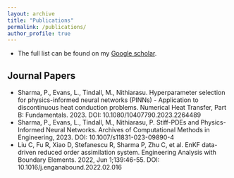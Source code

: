 ```yaml
---
layout: archive
title: "Publications"
permalink: /publications/
author_profile: true
---
```


* The full list can be found on my [Google scholar](https://scholar.google.com/citations?user=WYPgd2cAAAAJ&hl=en).

## Journal Papers

* Sharma, P., Evans, L., Tindall, M., Nithiarasu. Hyperparameter selection for physics-informed neural networks (PINNs) - Application to discontinuous heat conduction problems. Numerical Heat Transfer, Part B: Fundamentals. 2023. DOI: 10.1080/10407790.2023.2264489
* Sharma, P., Evans, L., Tindall, M., Nithiarasu, P. Stiff-PDEs and Physics-Informed Neural Networks. Archives of Computational Methods in Engineering, 2023. DOI: 10.1007/s11831-023-09890-4
* Liu C, Fu R, Xiao D, Stefanescu R, Sharma P, Zhu C, et al. EnKF data-driven reduced order assimilation system. Engineering Analysis with Boundary Elements. 2022, Jun 1;139:46-55. DOI: 10.1016/j.enganabound.2022.02.016